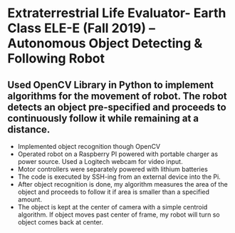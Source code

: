 # Extraterrestrial Life Evaluator- Earth Class ELE-E (Fall 2019) – Autonomous Object Detecting & Following Robot

## Used OpenCV Library in Python to implement algorithms for the movement of robot. The robot detects an object pre-specified and proceeds to continuously follow it while remaining at a distance.

- Implemented object recognition though OpenCV
- Operated robot on a Raspberry PI powered with portable charger as power source. Used a Logitech webcam for video input.
- Motor controllers were separately powered with lithium batteries
- The code is executed by SSH-ing from an external device into the Pi.
- After object recognition is done, my algorithm measures the area of the object and proceeds to follow it if area is smaller than a specified amount.
- The object is kept at the center of camera with a simple centroid algorithm. If object moves past center of frame, my robot will turn so object comes back at center.
